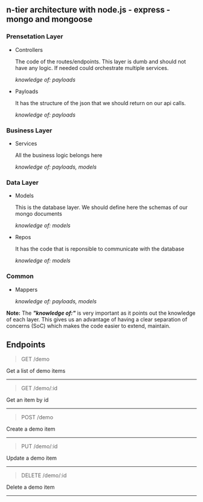 ## n-tier architecture with node.js - express - mongo and mongoose

### Prensetation Layer

* Controllers
    
    The code of the routes/endpoints. This layer is dumb and should not have any logic. If needed could orchestrate multiple services. 

    _knowledge of: payloads_

* Payloads

    It has the structure of the json that we should return on our api calls.
    
    _knowledge of: payloads_

### Business Layer
* Services

    All the business logic belongs here

    _knowledge of: payloads, models_

### Data Layer
* Models

    This is the database layer. We should define here the schemas of our mongo documents
    
    _knowledge of: models_
* Repos

    It has the code that is reponsible to communicate with the database

    _knowledge of: models_

### Common

* Mappers

    _knowledge of: payloads, models_


**Note:** The **_"knowledge of:"_** is very important as it points out the knowledge of each layer. This gives us an advantage of having a clear separation of concerns (SoC) which makes the code easier to extend, maintain.

## Endpoints


> GET /demo

Get a list of demo items

--- 

> GET /demo/:id

Get an item by id

--- 

> POST /demo

Create a demo item

--- 

> PUT /demo/:id

Update a demo item

--- 

> DELETE /demo/:id

Delete a demo item

--- 